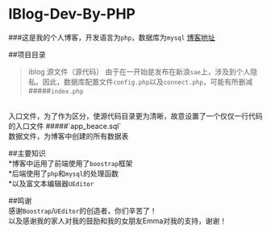 # IBlog-Dev-By-PHP
###这是我的个人博客，开发语言为`php`，数据库为`mysql`
[博客地址](http://beace.applinzi.com/iblog/)

##项目目录
>iblog
源文件（源代码）
由于在一开始是发布在新浪`sae`上，涉及到个人隐私。因此，数据库配置文件`config.php`以及`connect.php`，可能有所删减
#####`index.php`
<br/>
入口文件，为了作为区分，使源代码目录更为清晰，故意设置了一个仅仅一行代码的入口文件  
#####`app_beace.sql`
<br/> 
数据文件，为博客中创建的所有数据表

##主要知识
<br/>
*博客中运用了前端使用了`boostrap`框架
<br/>
*后端使用了`php`和`mysql`的处理函数
<br/>
*以及富文本编辑器`UEditor`


##鸣谢
<br/>
感谢`Boostrap`/`UEditor`的创造者，你们辛苦了！
<br/>
以及感谢我的家人对我的鼓励和我的女朋友Emma对我的支持，谢谢！
